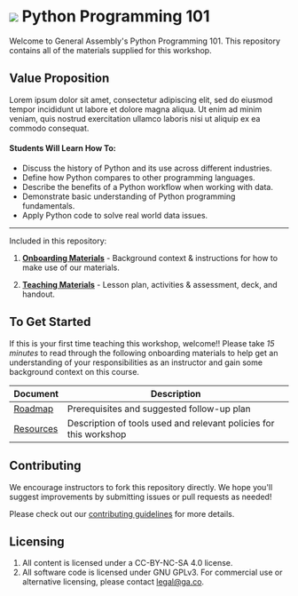 # ![](https://ga-dash.s3.amazonaws.com/production/assets/logo-9f88ae6c9c3871690e33280fcf557f33.png) Python Programming 101

Welcome to General Assembly's Python Programming 101. This repository contains all of the materials supplied for this workshop.

## Value Proposition

<!--  Taken from Confluence -->

Lorem ipsum dolor sit amet, consectetur adipiscing elit, sed do eiusmod tempor incididunt ut labore et dolore magna aliqua. Ut enim ad minim veniam, quis nostrud exercitation ullamco laboris nisi ut aliquip ex ea commodo consequat.

#### Students Will Learn How To:

<!-- a bulleted list of learning goals from Confluence -->

- Discuss the history of Python and its use across different industries.
- Define how Python compares to other programming languages.
- Describe the benefits of a Python workflow when working with data.
- Demonstrate basic understanding of Python programming fundamentals.
- Apply Python code to solve real world data issues.

---

Included in this repository:

1. [**Onboarding Materials**](./curriculum/01-onboarding) - Background context & instructions for how to make use of our materials.

2. [**Teaching Materials**](./curriculum/02-materials) - Lesson plan, activities & assessment, deck, and handout.

<!-- 3. [**Contributing Guidelines**](contributing-guidelines.md) - information about how to submit materials you create, adapt, or fix back to the global General Assembly team -->


## To Get Started

If this is your first time teaching this workshop, welcome!! Please take *15 minutes* to read through the following onboarding materials to help get an understanding of your responsibilities as an instructor and gain some background context on this course.

Document                            | Description
----------------------------------- | ------------------------------------------
[Roadmap](./curriculum//01-onboarding/01-roadmap.md) | Prerequisites and suggested follow-up plan
[Resources](./curriculum//01-onboarding/02-tools-policies.md) | Description of tools used and relevant policies for this workshop


## Contributing

We encourage instructors to fork this repository directly. We hope you'll suggest improvements by submitting issues or pull requests as needed!

Please check out our [contributing guidelines](contributing.md) for more details.


## Licensing

<!--  remember to replace the placeholder content in curly braces in the GNU license -->

1. All content is licensed under a CC-BY-NC-SA 4.0 license.
2. All software code is licensed under GNU GPLv3. For commercial use or alternative licensing, please contact legal@ga.co.
